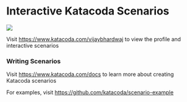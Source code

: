 # Interactive Katacoda Scenarios

[![](http://shields.katacoda.com/katacoda/vijaybhardwaj/count.svg)](https://www.katacoda.com/vijaybhardwaj "Get your profile on Katacoda.com")

Visit https://www.katacoda.com/vijaybhardwaj to view the profile and interactive scenarios

### Writing Scenarios
Visit https://www.katacoda.com/docs to learn more about creating Katacoda scenarios

For examples, visit https://github.com/katacoda/scenario-example
